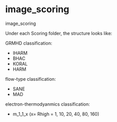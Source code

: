 # image_scoring
image_scoring


Under each Scoring folder, the structure looks like:


GRMHD classification:
- IHARM
- BHAC
- KORAL
- HARM

flow-type classification:
- SANE
- MAD

electron-thermodyanmics classification:
- m_1_1_x (x= Rhigh = 1, 10, 20, 40, 80, 160)

